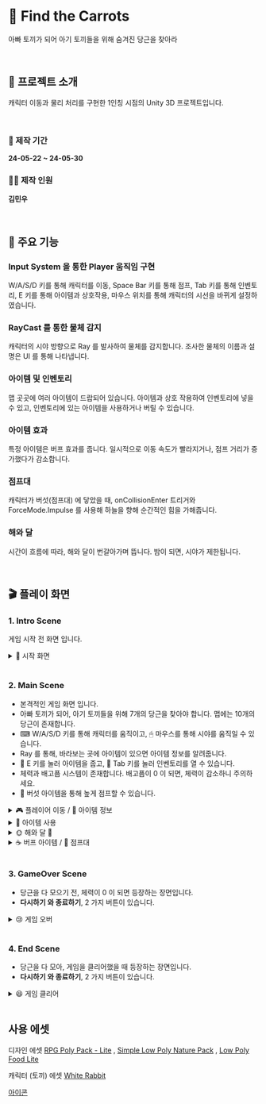 # 🐰 Find the Carrots
 아빠 토끼가 되어 아기 토끼들을 위해 숨겨진 당근을 찾아라

<br>

## 📂 프로젝트 소개
캐릭터 이동과 물리 처리를 구현한 1인칭 시점의 Unity 3D 프로젝트입니다.

<br>

### 📆 제작 기간
**24-05-22 ~ 24-05-30**

### 👨‍💻 제작 인원
**김민우**

<br>

## 📌 주요 기능

### Input System 을 통한 Player 움직임 구현
W/A/S/D 키를 통해 캐릭터를 이동,
Space Bar 키를 통해 점프,
Tab 키를 통해 인벤토리,
E 키를 통해 아이템과 상호작용,
마우스 위치를 통해 캐릭터의 시선을 바뀌게 설정하였습니다.

### RayCast 를 통한 물체 감지
캐릭터의 시야 방향으로 Ray 를 발사하여 물체를 감지합니다.
조사한 물체의 이름과 설명은 UI 를 통해 나타냅니다.

### 아이템 및 인벤토리
맵 곳곳에 여러 아이템이 드랍되어 있습니다.
아이템과 상호 작용하여 인벤토리에 넣을 수 있고,
인벤토리에 있는 아이템을 사용하거나 버릴 수 있습니다.

### 아이템 효과
특정 아이템은 버프 효과를 줍니다.
일시적으로 이동 속도가 빨라지거나, 점프 거리가 증가했다가 감소합니다.

### 점프대
캐릭터가 버섯(점프대) 에 닿았을 때, onCollisionEnter 트리거와 ForceMode.Impulse 를 사용해 하늘을 향해 순간적인 힘을 가해줍니다.

### 해와 달
시간이 흐름에 따라, 해와 달이 번갈아가며 뜹니다.
밤이 되면, 시야가 제한됩니다.

<br>

## 🎬 플레이 화면

### 1. Intro Scene
게임 시작 전 화면 입니다.

<details>
  <summary> 🐰 시작 화면</summary>
  <img src = "https://github.com/K1M-MinW00/Sparta_3D/assets/122630746/3ed8baeb-439d-466a-bdef-53c029f95e4f" width = 500>
</details>

<br>

### 2. Main Scene
- 본격적인 게임 화면 입니다.
- 아빠 토끼가 되어, 아기 토끼들을 위해 7개의 당근을 찾아야 합니다. 맵에는 10개의 당근이 존재합니다.
- ⌨ W/A/S/D 키를 통해 캐릭터를 움직이고, 🖱 마우스를 통해 시야를 움직일 수 있습니다.
- Ray 를 통해, 바라보는 곳에 아이템이 있으면 아이템 정보를 알려줍니다.
- 🥕 E 키를 눌러 아이템을 줍고, 👜 Tab 키를 눌러 인벤토리를 열 수 있습니다. 
- 체력과 배고픔 시스템이 존재합니다. 배고픔이 0 이 되면, 체력이 감소하니 주의하세요.
- 🍄 버섯 아이템을 통해 높게 점프할 수 있습니다.

<details>
  <summary> 🎮 플레이어 이동 / 📃 아이템 정보 </summary>
  <img src = "https://github.com/K1M-MinW00/Sparta_3D/assets/122630746/b1dc3eeb-5119-4c01-9160-10f2a365d5a3" width = 500>
</details>

<details>
  <summary> 🎁 아이템 사용 </summary>
  <img src = "https://github.com/K1M-MinW00/Sparta_3D/assets/122630746/89c15779-36b3-4b62-9bad-272ba428d92e" width = 500>
</details>

<details>
  <summary> 🌞 해와 달 🌚</summary>
  <img src = "https://github.com/K1M-MinW00/Sparta_3D/assets/122630746/67e881a6-b6ad-4c1e-ae7c-7c10dd0c94c5" width = 500>
</details>

<details>
  <summary> ☕ 버프 아이템 / 🍄 점프대 </summary>
  <img src = "https://github.com/K1M-MinW00/Sparta_3D/assets/122630746/41254f2a-c974-401e-8053-2e343baf45c0" width = 500>
</details>

<br>

### 3. GameOver Scene
- 당근을 다 모으기 전, 체력이 0 이 되면 등장하는 장면입니다.
- **다시하기 와 종료하기**, 2 가지 버튼이 있습니다.
  
<details>
  <summary> 😢 게임 오버 </summary>
  <img src = "https://github.com/K1M-MinW00/Sparta_3D/assets/122630746/a64cca45-c0f2-4e93-9943-38b3e474ff5a" width = 500>
</details>

<br>

### 4. End Scene
- 당근을 다 모아, 게임을 클리어했을 때 등장하는 장면입니다.
- **다시하기 와 종료하기**, 2 가지 버튼이 있습니다.

<details>
  <summary> 😆 게임 클리어  </summary>
  <img src = "https://github.com/K1M-MinW00/Sparta_3D/assets/122630746/edba346f-c9c6-477c-848c-94e319379e4b" width = 500>
</details>

<br>

## 사용 에셋

디자인 에셋 [RPG Poly Pack - Lite](https://assetstore.unity.com/packages/3d/environments/landscapes/rpg-poly-pack-lite-148410) , [Simple Low Poly Nature Pack](https://assetstore.unity.com/packages/3d/environments/landscapes/simple-low-poly-nature-pack-157552) , [Low Poly Food Lite](https://assetstore.unity.com/packages/3d/props/food/low-poly-food-lite-258693)

캐릭터 (토끼) 에셋 [White Rabbit](https://assetstore.unity.com/packages/3d/characters/animals/white-rabbit-138709)

[아이콘](https://game-icons.net/)
  

